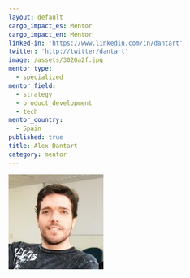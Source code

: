 ```yaml
---
layout: default
cargo_impact_es: Mentor
cargo_impact_en: Mentor
linked-in: 'https://www.linkedin.com/in/dantart'
twitter: 'http://twitter/dantart'
image: /assets/3020a2f.jpg
mentor_type:
  - specialized
mentor_field:
  - strategy
  - product_development
  - tech
mentor_country:
  - Spain
published: true
title: Alex Dantart
category: mentor
---
```


![3020a2f.jpg](/assets/3020a2f.jpg)
